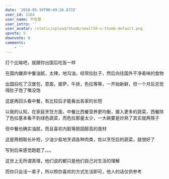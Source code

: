 ```yaml
---
date: '2018-05-19T00:49:26.872Z'
user_id: 2184
user_name: 不吃葱
user_intro: ''
user_avatar: /static/upload/thumb/small50-u-thumb-default.png
upvote: 5
downvote: 0
comments:
    - ''
---
```


打个比喻吧，就跟你出国后吃饭一样

在国内嫌弃中餐油腻，太辣，地沟油，经常拉肚子，然后向往国外干净美味的食物

出国后吃了汉堡包，意面，披萨，牛排，色拉等等，一开始新鲜，但一个月后总觉得肚子饱了嘴没饱

这是再回头看中餐，有比较后才能看出各家的长短

以我的认知，在家庭烹饪方面，中餐比西餐营养更均衡，摄入更多的蔬菜，西餐除了色拉基本看不到绿色蔬菜，而色拉那量太少，一大碗要是炒熟了其实就两筷子

但中餐也确实油腻，而且喜欢内脏等胆固醇高的食材

这是两相取长补短，少油少盐地烹调各种肉类，佐以烹饪后的蔬菜，就很好了

  

写到后来感觉跑题了。。。

这世上无所谓真理，他们说的都只是他们自己对生活的理解

而你只会活一辈子，所以照你喜欢的方式生活即可，他人的话仅供参考
